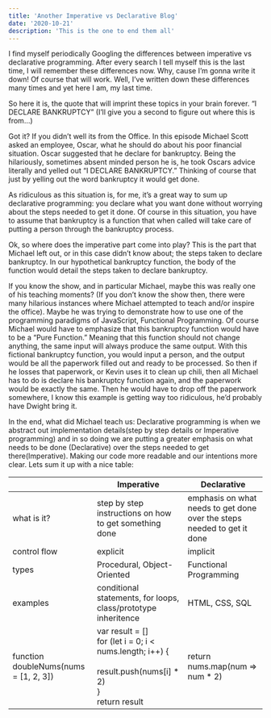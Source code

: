 ```yaml
---
title: 'Another Imperative vs Declarative Blog'
date: '2020-10-21'
description: 'This is the one to end them all'
---
```


I find myself periodically Googling the differences between imperative vs declarative programming. After every search I tell myself this is the last time, I will remember these differences now. Why, cause I’m gonna write it down! Of course that will work. Well, I’ve written down these differences many times and yet here I am, my last time.

So here it is, the quote that will imprint these topics in your brain forever.
“I DECLARE BANKRUPTCY” (I’ll give you a second to figure out where this is from…)

Got it? If you didn’t well its from the Office. In this episode Michael Scott asked an employee, Oscar, what he should do about his poor financial situation. Oscar suggested that he declare for bankruptcy. Being the hilariously, sometimes absent minded person he is, he took Oscars advice literally and yelled out “I DECLARE BANKRUPTCY.” Thinking of course that just by yelling out the word bankruptcy it would get done.

As ridiculous as this situation is, for me, it’s a great way to sum up declarative programming: you declare what you want done without worrying about the steps needed to get it done. Of course in this situation, you have to assume that bankruptcy is a function that when called will take care of putting a person through the bankruptcy process.

Ok, so where does the imperative part come into play? This is the part that Michael left out, or in this case didn’t know about; the steps taken to declare bankruptcy. In our hypothetical bankruptcy function, the body of the function would detail the steps taken to declare bankruptcy.

If you know the show, and in particular Michael, maybe this was really one of his teaching moments? (If you don’t know the show then, there were many hilarious instances where Michael attempted to teach and/or inspire the office). Maybe he was trying to demonstrate how to use one of the programming paradigms of JavaScript, Functional Programming. Of course Michael would have to emphasize that this bankruptcy function would have to be a “Pure Function.” Meaning that this function should not change anything, the same input will always produce the same output. With this fictional bankruptcy function, you would input a person, and the output would be all the paperwork filled out and ready to be processed. So then if he losses that paperwork, or Kevin uses it to clean up chili, then all Michael has to do is declare his bankruptcy function again, and the paperwork would be exactly the same. Then he would have to drop off the paperwork somewhere, I know this example is getting way too ridiculous, he’d probably have Dwight bring it.

In the end, what did Michael teach us: Declarative programming is when we abstract out implementation details(step by step details or Imperative programming) and in so doing we are putting a greater emphasis on what needs to be done (Declarative) over the steps needed to get there(Imperative). Making our code more readable and our intentions more clear. Lets sum it up with a nice table:

|                                       | Imperative                                                                                                            | Declarative                                                             |
| ------------------------------------- | --------------------------------------------------------------------------------------------------------------------- | ----------------------------------------------------------------------- |
| what is it?                           | step by step instructions on how to get something done                                                                | emphasis on what needs to get done over the steps needed to get it done |
| control flow                          | explicit                                                                                                              | implicit                                                                |
| types                                 | Procedural, Object-Oriented                                                                                           | Functional Programming                                                  |
| examples                              | conditional statements, for loops, class/prototype inheritence                                                        | HTML, CSS, SQL                                                          |
| function doubleNums(nums = [1, 2, 3]) | var result = []<br>for (let i = 0; i < nums.length; i++) { <br>&emsp; result.push(nums[i] \* 2)<br>}<br>return result | return nums.map(num => num \* 2)                                        |
